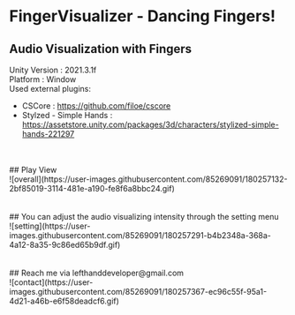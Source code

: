 # FingerVisualizer - Dancing Fingers!
## Audio Visualization with Fingers

Unity Version : 2021.3.1f<br/>
Platform : Window<br/>
Used external plugins:<br/>
* CSCore : https://github.com/filoe/cscore
* Stylzed - Simple Hands : https://assetstore.unity.com/packages/3d/characters/stylized-simple-hands-221297
<br/>
<br/>
## Play View<br/>
![overall](https://user-images.githubusercontent.com/85269091/180257132-2bf85019-3114-481e-a190-fe8f6a8bbc24.gif)
<br/>
<br/>
<br/>
## You can adjust the audio visualizing intensity through the setting menu<br/>
![setting](https://user-images.githubusercontent.com/85269091/180257291-b4b2348a-368a-4a12-8a35-9c86ed65b9df.gif)
<br/>
<br/>
<br/>
## Reach me via lefthanddeveloper@gmail.com<br/>
![contact](https://user-images.githubusercontent.com/85269091/180257367-ec96c55f-95a1-4d21-a46b-e6f58deadcf6.gif)

